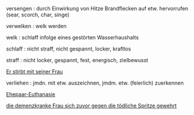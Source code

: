 versengen : 
durch Einwirkung von Hitze Brandflecken auf etw. hervorrufen (sear, scorch, char, singe)

verwelken : welk werden

welk : schlaff infolge eines gestörten Wasserhaushalts

schlaff : nicht straff, nicht gespannt, locker, kraftlos

straff : nicht locker, gespannt, fest, energisch, zielbewusst

[Er stirbt mit seiner Frau](https://www.ksta.de/politik/niederlande-dries-van-agt-sterbehilfe-gemeinsam-mit-partner-736867)

verliehen : jmdn. mit etw. auszeichnen, jmdm. etw. (feierlich) zuerkennen 

[Ehepaar-Euthanasie](https://www.ilmessaggero.it/de/ehepaar_euthanasie_der_fall_des_ehemaligen_niederlandischen_premierministers_dries_van_agt-7929111.html)

[die demenzkranke Frau sich zuvor gegen die tödliche Spritze gewehrt](https://www.alzheimer-schweiz.ch/de/beitrag/ein-aktuelles-urteil-aus-den-niederlanden-schockiert-die-schweiz)